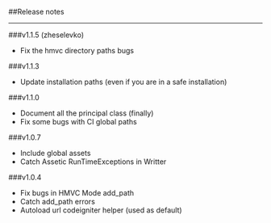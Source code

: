 ##Release notes

---

###v1.1.5 (zheselevko)

* Fix the hmvc directory paths bugs

###v1.1.3

* Update installation paths (even if you are in a safe installation)

###v1.1.0

* Document all the principal class (finally)
* Fix some bugs with CI global paths

###v1.0.7

* Include global assets
* Catch Assetic RunTimeExceptions in Writter

###v1.0.4

* Fix bugs in HMVC Mode add_path
* Catch add_path errors
* Autoload url codeigniter helper (used as default)